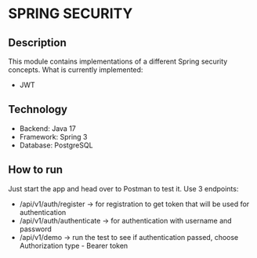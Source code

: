 # SPRING SECURITY

## Description

This module contains implementations of a different Spring security concepts. What is currently implemented:
* JWT


## Technology

* Backend: Java 17
* Framework: Spring 3
* Database: PostgreSQL


## How to run

Just start the app and head over to Postman to test it. Use 3 endpoints:
* /api/v1/auth/register -> for registration to get token that will be used for authentication
* /api/v1/auth/authenticate -> for authentication with username and password
* /api/v1/demo -> run the test to see if authentication passed, choose Authorization type - Bearer token
